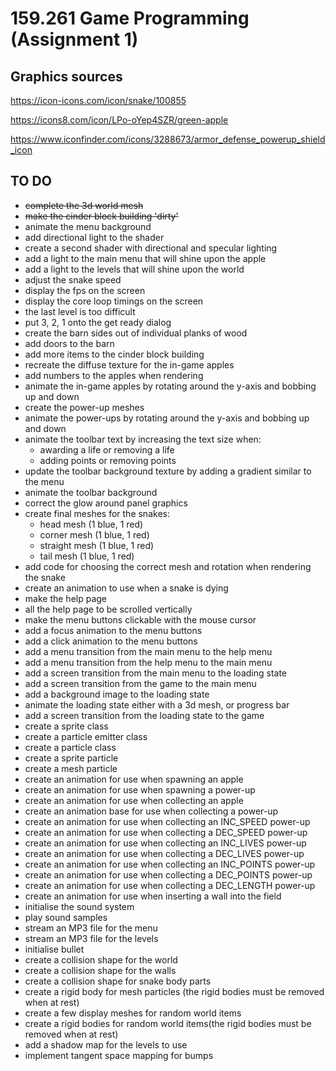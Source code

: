 # 159.261 Game Programming (Assignment 1)
## Graphics sources
https://icon-icons.com/icon/snake/100855

https://icons8.com/icon/LPo-oYep4SZR/green-apple

https://www.iconfinder.com/icons/3288673/armor_defense_powerup_shield_icon

## TO DO
- ~~complete the 3d world mesh~~
- ~~make the cinder block building 'dirty'~~
- animate the menu background
- add directional light to the shader
- create a second shader with directional and specular lighting
- add a light to the main menu that will shine upon the apple
- add a light to the levels that will shine upon the world
- adjust the snake speed
- display the fps on the screen
- display the core loop timings on the screen
- the last level is too difficult
- put 3, 2, 1 onto the get ready dialog
- create the barn sides out of individual planks of wood
- add doors to the barn
- add more items to the cinder block building
- recreate the diffuse texture for the in-game apples
- add numbers to the apples when rendering
- animate the in-game apples by rotating around the y-axis and bobbing up and down
- create the power-up meshes  
- animate the power-ups by rotating around the y-axis and bobbing up and down
- animate the toolbar text by increasing the text size when:
  - awarding a life or removing a life
  - adding points or removing points
- update the toolbar background texture by adding a gradient similar to the menu
- animate the toolbar background
- correct the glow around panel graphics
- create final meshes for the snakes:
  - head mesh (1 blue, 1 red)
  - corner mesh (1 blue, 1 red)
  - straight mesh (1 blue, 1 red)
  - tail mesh (1 blue, 1 red)
- add code for choosing the correct mesh and rotation when rendering the snake
- create an animation to use when a snake is dying
- make the help page
- all the help page to be scrolled vertically
- make the menu buttons clickable with the mouse cursor
- add a focus animation to the menu buttons
- add a click animation to the menu buttons
- add a menu transition from the main menu to the help menu
- add a menu transition from the help menu to the main menu
- add a screen transition from the main menu to the loading state
- add a screen transition from the game to the main menu
- add a background image to the loading state
- animate the loading state either with a 3d mesh, or progress bar
- add a screen transition from the loading state to the game
- create a sprite class
- create a particle emitter class
- create a particle class
- create a sprite particle
- create a mesh particle
- create an animation for use when spawning an apple
- create an animation for use when spawning a power-up
- create an animation for use when collecting an apple
- create an animation base for use when collecting a power-up
- create an animation for use when collecting an INC_SPEED power-up
- create an animation for use when collecting a DEC_SPEED power-up
- create an animation for use when collecting an INC_LIVES power-up
- create an animation for use when collecting a DEC_LIVES power-up
- create an animation for use when collecting an INC_POINTS power-up
- create an animation for use when collecting a DEC_POINTS power-up
- create an animation for use when collecting a DEC_LENGTH power-up
- create an animation for use when inserting a wall into the field 
- initialise the sound system
- play sound samples
- stream an MP3 file for the menu
- stream an MP3 file for the levels
- initialise bullet
- create a collision shape for the world
- create a collision shape for the walls
- create a collision shape for snake body parts
- create a rigid body for mesh particles (the rigid bodies must be removed when at rest)
- create a few display meshes for random world items
- create a rigid bodies for random world items(the rigid bodies must be removed when at rest)
- add a shadow map for the levels to use
- implement tangent space mapping for bumps
